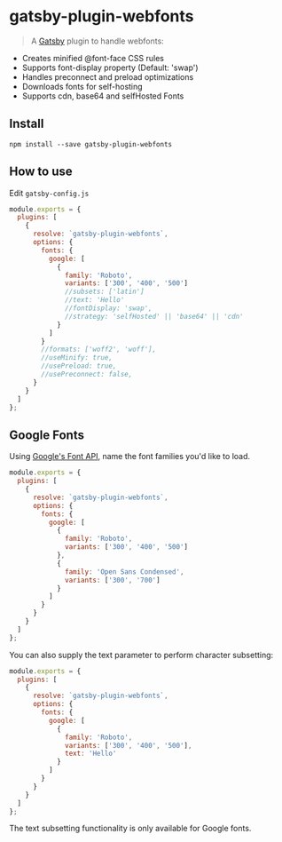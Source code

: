 # gatsby-plugin-webfonts

> A [Gatsby](https://github.com/gatsbyjs/gatsby) plugin to handle webfonts:

- Creates minified @font-face CSS rules
- Supports font-display property (Default: 'swap')
- Handles preconnect and preload optimizations
- Downloads fonts for self-hosting
- Supports cdn, base64 and selfHosted Fonts

## Install

`npm install --save gatsby-plugin-webfonts`

## How to use

Edit `gatsby-config.js`

```javascript
module.exports = {
  plugins: [
    {
      resolve: `gatsby-plugin-webfonts`,
      options: {
        fonts: {
          google: [
            {
              family: 'Roboto',
              variants: ['300', '400', '500']
              //subsets: ['latin']
              //text: 'Hello'
              //fontDisplay: 'swap',
              //strategy: 'selfHosted' || 'base64' || 'cdn'
            }
          ]
        }
        //formats: ['woff2', 'woff'],
        //useMinify: true,
        //usePreload: true,
        //usePreconnect: false,
      }
    }
  ]
};
```

## Google Fonts

Using [Google's Font API](https://code.google.com/apis/webfonts/docs/getting_started.html), name the font families you'd like to load.

```javascript
module.exports = {
  plugins: [
    {
      resolve: `gatsby-plugin-webfonts`,
      options: {
        fonts: {
          google: [
            {
              family: 'Roboto',
              variants: ['300', '400', '500']
            },
            {
              family: 'Open Sans Condensed',
              variants: ['300', '700']
            }
          ]
        }
      }
    }
  ]
};
```

You can also supply the text parameter to perform character subsetting:

```javascript
module.exports = {
  plugins: [
    {
      resolve: `gatsby-plugin-webfonts`,
      options: {
        fonts: {
          google: [
            {
              family: 'Roboto',
              variants: ['300', '400', '500'],
              text: 'Hello'
            }
          ]
        }
      }
    }
  ]
};
```

The text subsetting functionality is only available for Google fonts.

